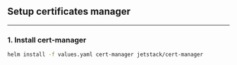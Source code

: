 ## Setup certificates manager

---

### 1. Install cert-manager

```sh
helm install -f values.yaml cert-manager jetstack/cert-manager
```
